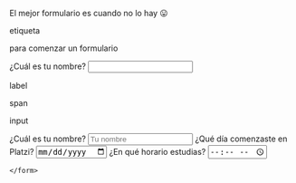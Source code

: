 El mejor formulario es cuando no lo hay 😛

etiqueta <form></form> para comenzar un formulario

<body>
    <form>
        <label for="nombre">
            <span>¿Cuál es tu nombre?</span>
            <input type="text" id="nombre" />
        </label>
    </form>
</body>

label

span

input

<body>
    <form>
        <label for="nombre">
            <span>¿Cuál es tu nombre?</span>
            <input type="text" id="nombre" placeholder="Tu nombre"/>
        </label>        
        <label for="inicio-platzi">
            <span>¿Qué día comenzaste en Platzi?</span>
            <input type="date" id="inicio-platzi" />
        </label>
        <label for="horaio">
            <span>¿En qué horario estudias?</span>
            <input type="time" id="horaio" />
        </label>
          
    </form>
</body>
